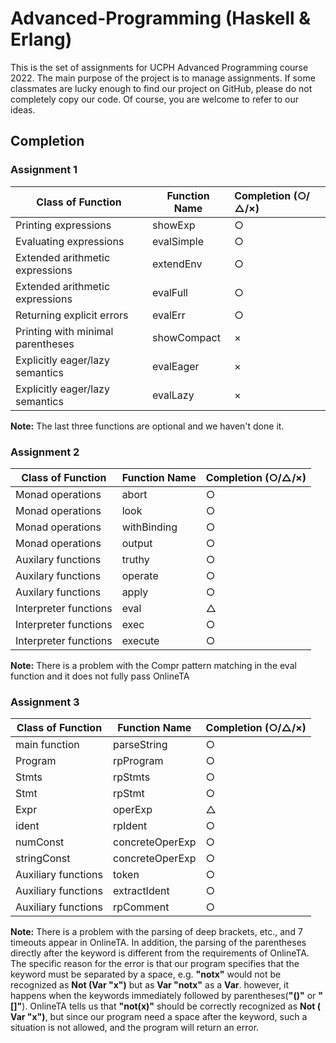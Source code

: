 # Advanced-Programming (Haskell & Erlang)

This is the set of assignments for UCPH Advanced Programming course 2022. The main purpose of the project is to manage assignments. If some classmates are lucky enough to find our project on GitHub, please do not completely copy our code. Of course, you are welcome to refer to our ideas.

## Completion

### Assignment 1

| Class of Function                 | Function Name | Completion (○/△/×) |
| --------------------------------- | ------------- |:------------------ |
| Printing expressions              | showExp       | ○                  |
| Evaluating expressions            | evalSimple    | ○                  |
| Extended arithmetic expressions   | extendEnv     | ○                  |
| Extended arithmetic expressions   | evalFull      | ○                  |
| Returning explicit errors         | evalErr       | ○                  |
| Printing with minimal parentheses | showCompact   | ×                  |
| Explicitly eager/lazy semantics   | evalEager     | ×                  |
| Explicitly eager/lazy semantics   | evalLazy      | ×                  |

**Note:** The last three functions are optional and we haven't done it.

### Assignment 2

| Class of Function     | Function Name | Completion (○/△/×) |
| --------------------- | ------------- |:------------------ |
| Monad operations      | abort         | ○                  |
| Monad operations      | look          | ○                  |
| Monad operations      | withBinding   | ○                  |
| Monad operations      | output        | ○                  |
| Auxilary functions    | truthy        | ○                  |
| Auxilary functions    | operate       | ○                  |
| Auxilary functions    | apply         | ○                  |
| Interpreter functions | eval          | △                  |
| Interpreter functions | exec          | ○                  |
| Interpreter functions | execute       | ○                  |

**Note:** There is a problem with the Compr pattern matching in the eval function and it does not fully pass OnlineTA

### Assignment 3

| Class of Function   | Function Name   | Completion (○/△/×) |
| ------------------- | --------------- |:------------------ |
| main function       | parseString     | ○                  |
| Program             | rpProgram       | ○                  |
| Stmts               | rpStmts         | ○                  |
| Stmt                | rpStmt          | ○                  |
| Expr                | operExp         | △                  |
| ident               | rpIdent         | ○                  |
| numConst            | concreteOperExp | ○                  |
| stringConst         | concreteOperExp | ○                  |
| Auxiliary functions | token           | ○                  |
| Auxiliary functions | extractIdent    | ○                  |
| Auxiliary functions | rpComment       | ○                  |

**Note:**  There is a problem with the parsing of deep brackets, etc., and 7 timeouts appear in OnlineTA. In addition, the parsing of the parentheses directly after the keyword is different from the requirements of OnlineTA. The specific reason for the error is that our program specifies that the keyword must be separated by a space, e.g. **"notx"** would not be recognized as **Not (Var "x")** but as **Var "notx"** as a **Var**. however, it happens when the keywords immediately followed by parentheses(**"()"** or **"[]"**). OnlineTA tells us that **"not(x)"** should be correctly recognized as **Not ( Var "x")**, but since our program need a space after the keyword, such a situation is not allowed, and the program will return an error.
